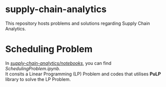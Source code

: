 # supply-chain-analytics
This repository hosts problems and solutions regarding Supply Chain Analytics.

# Scheduling Problem 
In [*supply-chain-analytics/notebooks*](notebooks), you can find *SchedulingProblem.ipynb*.<br>
It consits a Linear Programming (LP) Problem and codes that utilises **PuLP** library to solve the LP Problem.
